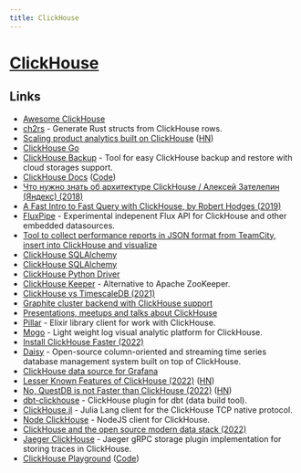 ```yaml
---
title: ClickHouse
---
```


# [ClickHouse](https://clickhouse.com/)

## Links

- [Awesome ClickHouse](https://github.com/korchasa/awesome-clickhouse)
- [ch2rs](https://github.com/loyd/ch2rs) - Generate Rust structs from ClickHouse rows.
- [Scaling product analytics built on ClickHouse](https://posthog.com/blog/secrets-of-posthog-query-performance) ([HN](https://news.ycombinator.com/item?id=30766563))
- [ClickHouse Go](https://github.com/uptrace/go-clickhouse)
- [ClickHouse Backup](https://github.com/AlexAkulov/clickhouse-backup) - Tool for easy ClickHouse backup and restore with cloud storages support.
- [ClickHouse Docs](https://clickhouse.com/docs/en/) ([Code](https://github.com/ClickHouse/clickhouse-docs))
- [Что нужно знать об архитектуре ClickHouse / Алексей Зателепин (Яндекс) (2018)](https://www.youtube.com/watch?v=PLMSA_gDdyM)
- [A Fast Intro to Fast Query with ClickHouse, by Robert Hodges (2019)](https://www.youtube.com/watch?v=_vSw3WO2mMY)
- [FluxPipe](https://github.com/lmangani/fluxpipe) - Experimental indepenent Flux API for ClickHouse and other embedded datasources.
- [Tool to collect performance reports in JSON format from TeamCity, insert into ClickHouse and visualize](https://github.com/JetBrains/ij-perf-report-aggregator)
- [ClickHouse SQLAlchemy](https://github.com/cloudflare/sqlalchemy-clickhouse)
- [ClickHouse SQLAlchemy](https://github.com/xzkostyan/clickhouse-sqlalchemy)
- [ClickHouse Python Driver](https://github.com/mymarilyn/clickhouse-driver)
- [ClickHouse Keeper](https://pradeepchhetri.xyz/clickhousekeeper/) - Alternative to Apache ZooKeeper.
- [ClickHouse vs TimescaleDB (2021)](https://pradeepchhetri.xyz/clickhousevstimescaledb/)
- [Graphite cluster backend with ClickHouse support](https://github.com/go-graphite/graphite-clickhouse)
- [Presentations, meetups and talks about ClickHouse](https://github.com/ClickHouse/clickhouse-presentations)
- [Pillar](https://github.com/balance-platform/pillar) - Elixir library client for work with ClickHouse.
- [Mogo](https://github.com/shimohq/mogo) - Light weight log visual analytic platform for ClickHouse.
- [Install ClickHouse Faster (2022)](https://tech.marksblogg.com/install-clickhouse-faster.html)
- [Daisy](https://github.com/datablade-io/daisy) - Open-source column-oriented and streaming time series database management system built on top of ClickHouse.
- [ClickHouse data source for Grafana](https://github.com/grafana/clickhouse-datasource)
- [Lesser Known Features of ClickHouse (2022)](https://pradeepchhetri.xyz/clickhouselesserknownfeatures/) ([HN](https://news.ycombinator.com/item?id=31561780))
- [No, QuestDB is not Faster than ClickHouse (2022)](https://telegra.ph/No-QuestDB-is-not-Faster-than-ClickHouse-06-15) ([HN](https://news.ycombinator.com/item?id=31767858))
- [dbt-clickhouse](https://github.com/ClickHouse/dbt-clickhouse) - ClickHouse plugin for dbt (data build tool).
- [ClickHouse.jl](https://github.com/JuliaDatabases/ClickHouse.jl) - Julia Lang client for the ClickHouse TCP native protocol.
- [Node ClickHouse](https://github.com/TimonKK/clickhouse) - NodeJS client for ClickHouse.
- [ClickHouse and the open source modern data stack (2022)](https://blog.luabase.com/clickhouse-for-data-nerds/)
- [Jaeger ClickHouse](https://github.com/jaegertracing/jaeger-clickhouse) - Jaeger gRPC storage plugin implementation for storing traces in ClickHouse.
- [ClickHouse Playground](https://fiddle.clickhouse.com/) ([Code](https://github.com/lodthe/clickhouse-playground))
